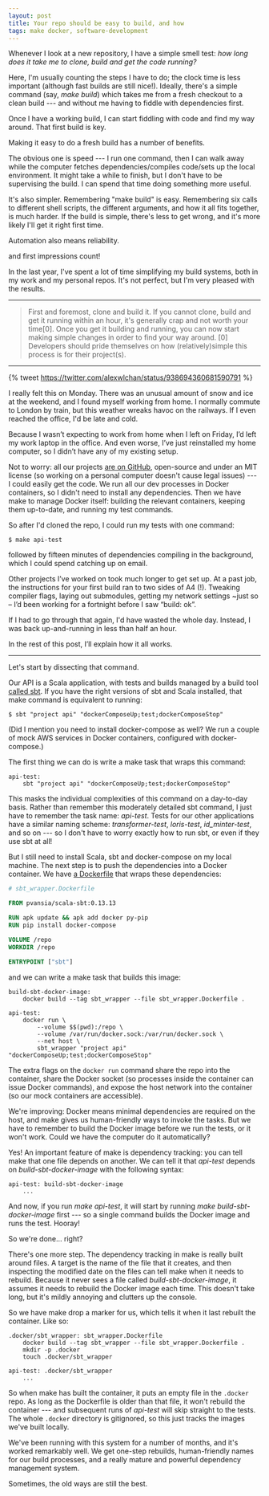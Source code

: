 ```yaml
---
layout: post
title: Your repo should be easy to build, and how
tags: make docker, software-development
---
```


Whenever I look at a new repository, I have a simple smell test: *how long does it take me to clone, build and get the code running?*

Here, I'm usually counting the steps I have to do; the clock time is less important (although fast builds are still nice!).
Ideally, there's a simple command (say, *make build*) which takes me from a fresh checkout to a clean build --- and without me having to fiddle with dependencies first.

Once I have a working build, I can start fiddling with code and find my way around.
That first build is key.

Making it easy to do a fresh build has a number of benefits.

The obvious one is speed --- I run one command, then I can walk away while the computer fetches dependencies/compiles code/sets up the local environment.
It might take a while to finish, but I don't have to be supervising the build.
I can spend that time doing something more useful.

It's also simpler.
Remembering "make build" is easy.
Remembering six calls to different shell scripts, the different arguments, and how it all fits together, is much harder.
If the build is simple, there's less to get wrong, and it's more likely I'll get it right first time.

Automation also means reliability.

and first impressions count!

In the last year, I've spent a lot of time simplifying my build systems, both in my work and my personal repos.
It's not perfect, but I'm very pleased with the results.

---

> First and foremost, clone and build it. If you cannot clone, build and get it running within an hour, it's generally crap and not worth your time[0].
Once you get it building and running, you can now start making simple changes in order to find your way around.
[0] Developers should pride themselves on how (relatively)simple this process is for their project(s).

---

{% tweet https://twitter.com/alexwlchan/status/938694360681590791 %}

I really felt this on Monday.
There was an unusual amount of snow and ice at the weekend, and I found myself working from home.
I normally commute to London by train, but this weather wreaks havoc on the railways.
If I even reached the office, I'd be late and cold.

Because I wasn’t expecting to work from home when I left on Friday, I’d left my work laptop in the office.
And even worse, I’ve just reinstalled my home computer, so I didn’t have any of my existing setup.

Not to worry: all our projects [are on GitHub][github], open-source and under an MIT license (so working on a personal computer doesn't cause legal issues) --- I could easily get the code.
We run all our dev processes in Docker containers, so I didn't need to install any dependencies.
Then we have make to manage Docker itself: building the relevant containers, keeping them up-to-date, and running my test commands.

So after I'd cloned the repo, I could run my tests with one command:

```console
$ make api-test
```

followed by fifteen minutes of dependencies compiling in the background, which I could spend catching up on email.

Other projects I’ve worked on took much longer to get set up.
At a past job, the instructions for your first build ran to two sides of A4 (!).
Tweaking compiler flags, laying out submodules, getting my network settings ~just so – I’d been working for a fortnight before I saw “build: ok”.

If I had to go through that again, I'd have wasted the whole day.
Instead, I was back up-and-running in less than half an hour.

In the rest of this post, I’ll explain how it all works.

[github]: https://github.com/wellcometrust/platform

---

Let's start by dissecting that command.

Our API is a Scala application, with tests and builds managed by a build tool [called sbt][sbt].
If you have the right versions of sbt and Scala installed, that make command is equivalent to running:

```console
$ sbt "project api" "dockerComposeUp;test;dockerComposeStop"
```

(Did I mention you need to install docker-compose as well?
We run a couple of mock AWS services in Docker containers, configured with docker-compose.)

The first thing we can do is write a make task that wraps this command:

```make
api-test:
    sbt "project api" "dockerComposeUp;test;dockerComposeStop"
```

This masks the individual complexities of this command on a day-to-day basis.
Rather than remember this moderately detailed sbt command, I just have to remember the task name: *api-test*.
Tests for our other applications have a similar naming scheme: *transformer-test*, *loris-test*, *id_minter-test*, and so on --- so I don't have to worry exactly how to run sbt, or even if they use sbt at all!

But I still need to install Scala, sbt and docker-compose on my local machine.
The next step is to push the dependencies into a Docker container.
We have [a Dockerfile][dockerfiles] that wraps these dependencies:

```dockerfile
# sbt_wrapper.Dockerfile

FROM pvansia/scala-sbt:0.13.13

RUN apk update && apk add docker py-pip
RUN pip install docker-compose

VOLUME /repo
WORKDIR /repo

ENTRYPOINT ["sbt"]
```

and we can write a make task that builds this image:

```make
build-sbt-docker-image:
    docker build --tag sbt_wrapper --file sbt_wrapper.Dockerfile .

api-test:
    docker run \
        --volume $$(pwd):/repo \
        --volume /var/run/docker.sock:/var/run/docker.sock \
        --net host \
        sbt_wrapper "project api" "dockerComposeUp;test;dockerComposeStop"
```

The extra flags on the `docker run` command share the repo into the container, share the Docker socket (so processes inside the container can issue Docker commands), and expose the host network into the container (so our mock containers are accessible).

We're improving: Docker means minimal dependencies are required on the host, and make gives us human-friendly ways to invoke the tasks.
But we have to remember to build the Docker image before we run the tests, or it won't work.
Could we have the computer do it automatically?

Yes!
An important feature of make is dependency tracking: you can tell make that one file depends on another.
We can tell it that *api-test* depends on *build-sbt-docker-image* with the following syntax:

```make
api-test: build-sbt-docker-image
    ...
```

And now, if you run *make api-test*, it will start by running *make build-sbt-docker-image* first --- so a single command builds the Docker image and runs the test.
Hooray!

So we're done... right?

There's one more step.
The dependency tracking in make is really built around files.
A target is the name of the file that it creates, and then inspecting the modified date on the files can tell make when it needs to rebuild.
Because it never sees a file called *build-sbt-docker-image*, it assumes it needs to rebuild the Docker image each time.
This doesn't take long, but it's mildly annoying and clutters up the console.

So we have make drop a marker for us, which tells it when it last rebuilt the container.
Like so:

```make
.docker/sbt_wrapper: sbt_wrapper.Dockerfile
    docker build --tag sbt_wrapper --file sbt_wrapper.Dockerfile .
    mkdir -p .docker
    touch .docker/sbt_wrapper

api-test: .docker/sbt_wrapper
    ...
```

So when make has built the container, it puts an empty file in the `.docker` repo.
As long as the Dockerfile is older than that file, it won't rebuild the container --- and subsequent runs of *api-test* will skip straight to the tests.
The whole `.docker` directory is gitignored, so this just tracks the images we've built locally.

We've been running with this system for a number of months, and it's worked remarkably well.
We get one-step rebuilds, human-friendly names for our build processes, and a really mature and powerful dependency management system.

Sometimes, the old ways are still the best.

[sbt]: https://en.wikipedia.org/wiki/Sbt_(software)
[dockerfiles]: https://github.com/wellcometrust/dockerfiles/blob/master/sbt_wrapper/Dockerfile
